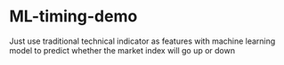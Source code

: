 # ML-timing-demo
Just use traditional technical indicator as features with machine learning model to predict whether the market index will go up or down
